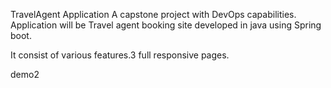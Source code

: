 TravelAgent Application
A capstone project with DevOps capabilities.
Application will be Travel agent booking site developed in java using Spring boot.

It consist of various features.3 full responsive pages.

demo2
